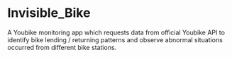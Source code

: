# Invisible_Bike

A Youbike monitoring app which requests data from official Youbike API to identify bike lending / returning patterns and observe abnormal situations occurred from different bike stations.
